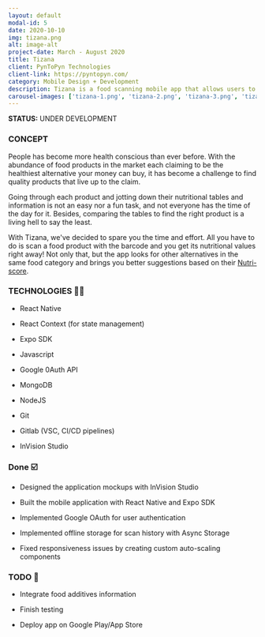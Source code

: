 ```yaml
---
layout: default
modal-id: 5
date: 2020-10-10
img: tizana.png
alt: image-alt
project-date: March - August 2020
title: Tizana
client: PynToPyn Technologies
client-link: https://pyntopyn.com/
category: Mobile Design + Development
description: Tizana is a food scanning mobile app that allows users to scan food products,get their nutritional values, and compare them to other products in the same category.
carousel-images: ['tizana-1.png', 'tizana-2.png', 'tizana-3.png', 'tizana-4.png']
---
```


**STATUS:** UNDER DEVELOPMENT

### CONCEPT
People has become more health conscious than ever before. With the abundance of food products in the market each claiming to be the healthiest alternative your money can buy, it has become a challenge to find quality products that live up to the claim.

Going through each product and jotting down their nutritional tables and information is not an easy nor a fun task, and not everyone has the time of the day for it. Besides, comparing the tables to find the right product is a living hell to say the least. 

With Tizana, we've decided to spare you the time and effort. All you have to do is scan a food product with the barcode and you get its nutritional values right away! Not only that, but the app looks for other alternatives in the same food category and brings you better suggestions based on their [Nutri-score](https://en.wikipedia.org/wiki/Nutri-score).

### TECHNOLOGIES 👨‍💻

* React Native

* React Context (for state management)

* Expo SDK

* Javascript

* Google 0Auth API

* MongoDB

* NodeJS

* Git

* Gitlab (VSC, CI/CD pipelines)

* InVision Studio


### Done ☑️


- Designed the application mockups with InVision Studio 

- Built the mobile application with React Native and Expo SDK 

- Implemented Google OAuth for user authentication 

- Implemented offline storage for scan history with Async Storage 

- Fixed responsiveness issues by creating custom auto-scaling components 
 
### TODO 🔨

* Integrate food additives information

* Finish testing

* Deploy app on Google Play/App Store




